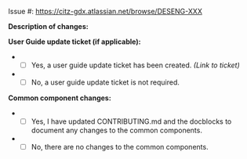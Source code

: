 Issue #: https://citz-gdx.atlassian.net/browse/DESENG-XXX

**Description of changes:**

**User Guide update ticket (if applicable):**

- - [ ] Yes, a user guide update ticket has been created. _(Link to ticket)_
- - [ ] No, a user guide update ticket is not required.

**Common component changes:**

- - [ ] Yes, I have updated CONTRIBUTING.md and the docblocks to document any changes to the common components.
- - [ ] No, there are no changes to the common components.
